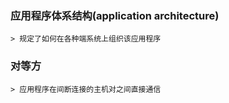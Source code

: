 ### 应用程序体系结构(application architecture)
    > 规定了如何在各种端系统上组织该应用程序
        
### 对等方
    > 应用程序在间断连接的主机对之间直接通信